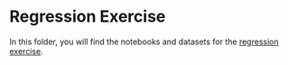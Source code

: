 # Regression Exercise

In this folder, you will find the notebooks and datasets for the [regression exercise](regression_exercise.ipynb).